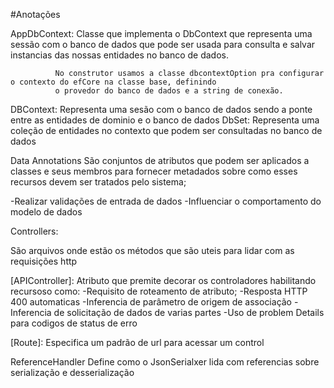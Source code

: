 ﻿#Anotações

AppDbContext: Classe que implementa o DbContext que representa uma sessão com o banco de dados que pode ser usada
			  para consulta e salvar instancias das nossas entidades no banco de dados.

			  No construtor usamos a classe dbcontextOption pra configurar o contexto do efCore na classe base, definindo 
			  o provedor do banco de dados e a string de conexão.
DBContext: Representa uma sesão com o banco de dados sendo a ponte entre as entidades de dominio e o banco de dados
DbSet<T>: Representa uma coleção de entidades no contexto que podem ser consultadas no banco de dados

Data Annotations
São conjuntos de atributos que podem ser aplicados a classes e seus membros para fornecer metadados sobre como esses 
recursos devem ser tratados pelo sistema;

-Realizar validações de entrada de dados 
-Influenciar o comportamento do modelo de dados

Controllers:

São arquivos onde estão os métodos que são uteis para lidar com as requisições http

[APIController]:
Atributo que premite decorar os controladores habilitando recursoso como:
-Requisito de roteamento de atributo;
-Resposta HTTP 400 automaticas
-Inferencia de parâmetro de origem de associação
-Inferencia de solicitação de dados de varias partes
-Uso de problem Details para codigos de status de erro

[Route]:
Especifica um padrão de url para acessar um control


ReferenceHandler
Define como o JsonSerialxer lida com referencias sobre serialização e desserialização